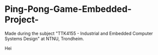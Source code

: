 # Ping-Pong-Game-Embedded-Project-
Made during the subject "TTK4155 - Industrial and Embedded Computer Systems Design" at NTNU, Trondheim.

Hei